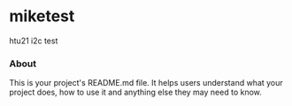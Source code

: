 miketest
========

htu21 i2c test 
### About

This is your project's README.md file. It helps users understand what your
project does, how to use it and anything else they may need to know.